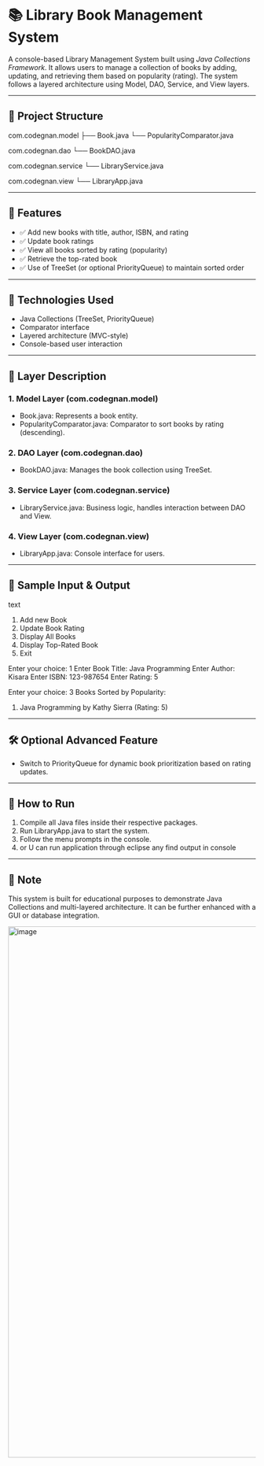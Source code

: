 # 📚 Library Book Management System

A console-based Library Management System built using *Java Collections Framework*. It allows users to manage a collection of books by adding, updating, and retrieving them based on popularity (rating). The system follows a layered architecture using Model, DAO, Service, and View layers.

---

## 🧱 Project Structure


com.codegnan.model
 ├── Book.java
 └── PopularityComparator.java

com.codegnan.dao
 └── BookDAO.java

com.codegnan.service
 └── LibraryService.java

com.codegnan.view
 └── LibraryApp.java


---

## 🚀 Features

- ✅ Add new books with title, author, ISBN, and rating
- ✅ Update book ratings
- ✅ View all books sorted by rating (popularity)
- ✅ Retrieve the top-rated book
- ✅ Use of TreeSet (or optional PriorityQueue) to maintain sorted order

---

## 🧩 Technologies Used

- Java Collections (TreeSet, PriorityQueue)
- Comparator interface
- Layered architecture (MVC-style)
- Console-based user interaction

---

## 📂 Layer Description

### 1. Model Layer (com.codegnan.model)
- Book.java: Represents a book entity.
- PopularityComparator.java: Comparator to sort books by rating (descending).

### 2. DAO Layer (com.codegnan.dao)
- BookDAO.java: Manages the book collection using TreeSet.

### 3. Service Layer (com.codegnan.service)
- LibraryService.java: Business logic, handles interaction between DAO and View.

### 4. View Layer (com.codegnan.view)
- LibraryApp.java: Console interface for users.

---

## 🧪 Sample Input & Output

text
1. Add new Book
2. Update Book Rating
3. Display All Books
4. Display Top-Rated Book
5. Exit

Enter your choice: 1
Enter Book Title: Java Programming
Enter Author: Kisara
Enter ISBN: 123-987654
Enter Rating: 5

Enter your choice: 3
Books Sorted by Popularity:
1. Java Programming by Kathy Sierra (Rating: 5)


---

## 🛠 Optional Advanced Feature

- Switch to PriorityQueue for dynamic book prioritization based on rating updates.

---

## 🏁 How to Run

1. Compile all Java files inside their respective packages.
2. Run LibraryApp.java to start the system.
3. Follow the menu prompts in the console.
4. or U can run application through eclipse any find output in console

---

## 📌 Note

This system is built for educational purposes to demonstrate Java Collections and multi-layered architecture. It can be further enhanced with a GUI or database integration.






<img width="1920" height="1080" alt="image" src="https://github.com/user-attachments/assets/d1928393-156a-4cb2-b158-4a17f7974928" />
